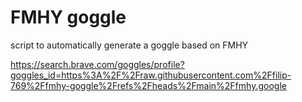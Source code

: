 # FMHY goggle

script to automatically generate a goggle based on FMHY

https://search.brave.com/goggles/profile?goggles_id=https%3A%2F%2Fraw.githubusercontent.com%2Ffilip-769%2Ffmhy-goggle%2Frefs%2Fheads%2Fmain%2Ffmhy.google